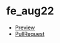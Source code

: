 # fe_aug22

* [Preview](https://github.com/Quelaan1)
* [PullRequest](https://github.com/Quelaan1/fe_aug22/pull/1/files)
